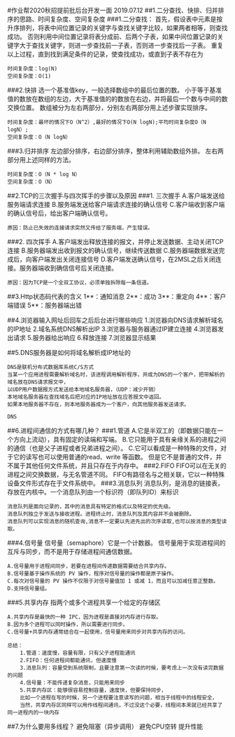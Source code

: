 #作业帮2020秋招提前批后台开发一面
2019.07.12
##1.二分查找、快排、归并排序的思路、时间复杂度、空间复杂度
###1.二分查找：
	首先，假设表中元素是按升序排列，将表中间位置记录的关键字与查找关键字比较，如果两者相等，则查找成功。
	否则利用中间位置记录将表分成前、后两个子表，如果中间位置记录的关键字大于查找关键字，则进一步查找前一子表，否则进一步查找后一子表。
	重复以上过程，直到找到满足条件的记录，使查找成功，或直到子表不存在为

	时间复杂度：log(N)
	空间复杂度：O(1)

###2.快排
	选一个基准值key，一般选择数组中的最后位置的数。
	小于等于基准值的数放在数组的左边，大于基准值的的数放在右边，并将最后一个数与中间的数交换位置。
	数组被分为左右两部分，分别左右两部分用上述步骤实现排序。

	时间复杂度：最坏的情况下O（N^2）,最好的情况下O(N logN);平均时间复杂度O（N logN）;
	空间复杂度：O（N logN）
###3.归并排序
	左边部分排序，右边部分排序，整体利用辅助数组外排。
	左右两部分用上述同样的方法。
	
	时间复杂度：O（N * log N）
	空间复杂度：O（N）
##2.TCP的三次握手与四次挥手的步骤以及原因
###1. 三次握手
	A.客户端发送给服务端请求连接
	B.服务端发送给客户端请求连接的确认信号
	C.客户端收到客户端的确认信号后，给出客户端确认信号。
	
	原因：防止已失效的连接请求突然又传给了服务端，产生错误。
###2. 四次挥手
	A.客户端发出释放连接的报文，并停止发送数据、主动关闭TCP连接
	B.服务器端发出收到报文的确认信号，继续传送数据
	C.服务器端数据发送完成后，向客户端发出关闭连接信号
	D.客户端发送确认信号，在2MSL之后关闭连接。服务器端收到确信信号后关闭连接。

	原因：因为TCP是一个全双工协议，必须单独拆除每一条信道。
	

##3.Http状态码代表的含义
	1**：通知消息
	2**：成功
	3**：重定向
	4**：客户端错误
	5**：服务器端出错
	

##4.浏览器输入网址后回车之后后台进行哪些响应
	1.浏览器向DNS请求解析域名的IP地址
	2.域名系统DNS解析出IP
	3.浏览器与服务器通过IP建立连接
	4.浏览器发出请求
	5.服务器给出响应
	6.释放连接
	7.浏览器显示结果

##5.DNS服务器是如何将域名解析成IP地址的

	DNS是联机分布式数据库系统C/S方式
	当某一个应用进程需要解析域名时，该进程调用解析程序，并成为DNS的一个客户，把带解析的域名放在DNS请求报文中，
	以UDP用户数据报方式发送给本地域名服务器，（UDP：减少开销）
	本地域名服务器在查找域名后把对应的IP地址放在应答报文中返回。
	如果本地服务器不存在，则本地服务器成为一个客户，向其他服务器发送请求。

	DNS

##6.进程间通信的方式有哪几种？
###1.管道
	A.它是半双工的（即数据只能在一个方向上流动），具有固定的读端和写端。
	B.它只能用于具有亲缘关系的进程之间的通信（也是父子进程或者兄弟进程之间）。
	C.它可以看成是一种特殊的文件，对于它的读写也可以使用普通的read、write 等函数。
	但是它不是普通的文件，并不属于其他任何文件系统，并且只存在于内存中。
###2.FIFO
	FIFO可以在无关的进程之间交换数据，与无名管道不同。
	FIFO有路径名与之相关联，它以一种特殊设备文件形式存在于文件系统中。
###3.消息队列
	消息队列，是消息的链接表，存放在内核中。一个消息队列由一个标识符（即队列ID）来标识

	消息队列是面向记录的，其中的消息具有特定的格式以及特定的优先级。	
	消息队列独立于发送与接收进程。进程终止时，消息队列及其内容并不会被删除。	
	消息队列可以实现消息的随机查询,消息不一定要以先进先出的次序读取,也可以按消息的类型读取。
###4.信号量
	信号量（semaphore）它是一个计数器。
	信号量用于实现进程间的互斥与同步，而不是用于存储进程间通信数据。

	A.信号量用于进程间同步，若要在进程间传递数据需要结合共享内存。
	B.信号量基于操作系统的 PV 操作，程序对信号量的操作都是原子操作。	
	C.每次对信号量的 PV 操作不仅限于对信号量值加 1 或减 1，而且可以加减任意正整数。	
	D.支持信号量组。

###5.共享内存
	指两个或多个进程共享一个给定的存储区

	A.共享内存是最快的一种 IPC，因为进程是直接对内存进行存取。	
	B.因为多个进程可以同时操作，所以需要进行同步。	
	C.信号量+共享内存通常结合在一起使用，信号量用来同步对共享内存的访问。

	总结：
		1.管道：速度慢，容量有限，只有父子进程能通讯    
		2.FIFO：任何进程间都能通讯，但速度慢    
		3.消息队列：容量受到系统限制，且要注意第一次读的时候，要考虑上一次没有读完数据的问题    
		4.信号量：不能传递复杂消息，只能用来同步    
		5.共享内存区：能够很容易控制容量，速度快，但要保持同步，
		比如一个进程在写的时候，另一个进程要注意读写的问题，相当于线程中的线程安全，
		当然，共享内存区同样可以用作线程间通讯，不过没这个必要，线程间本来就已经共享了同一进程内的一块内存
##7.为什么要用多线程？
	避免阻塞（异步调用） 
	避免CPU空转 
	提升性能